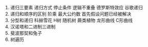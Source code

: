 1. 递归三要素 递归方式 停止条件 逻辑不重叠 德罗斯特效应 谷歌递归
2. 递归和顺序的区别 阶乘 最大公约数 首先假设问题已经被解决
3. 分型和递归 科赫雪花 H树 随机树 蕨类植物 龙形曲线 C形曲线
4. 汉诺塔和二进制三进制
5. 斐波那契和兔子
6. 树遍历
